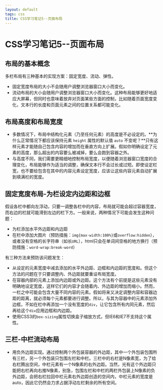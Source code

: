 ```yaml
---
layout: default
tags: css
title: CSS学习笔记5--页面布局
---
```


# CSS学习笔记5--页面布局 #


## 布局的基本概念 ##

多栏布局有三种基本的实现方案：固定宽度、流动、弹性。

* 固定宽度布局的大小不会随用户调整浏览器窗口大小而变化。
* 流动布局的大小会随用户调整浏览器窗口大小而变化。这种布局能够更好地适应大屏幕，但同时也意味着放弃对页面某些方面的控制，比如随着页面宽度变化，文本行的长度和页面元素之间的位置关系都可能变化。

## 布局高度和布局宽度 ##

* 多数情况下，布局中结构化元素（乃至任何元素）的高度是不必设定的。**为什么正常情况下都应该保持元素 `height` 属性的默认值 `auto` 不变呢？**只有这样元素才能随自己包含内容的增加而在垂直方向上扩展。假如你明确设定了元素的高度，那么超出的内容要么被减掉，要么会跑到容器之外。
* 与高度不同，我们需要更精细地控制布局宽度，以便随着浏览器窗口宽度的合理变化，布局能够作为适当的调整，确保文本行不会过长或过短。即使设定栏宽，也不要给包含在其中的内容元素设定宽度，应该让这些内容元素自动扩展到填满栏的宽度。

## 固定宽度布局-为栏设定内边距和边框 ##

假设各栏中都向左浮动，只要一调整各栏中的内容，布局就可能会超过容器宽度，而右边的栏就可能滑到左边的栏下方。一般来说，两种情况下可能会发生这种问题：

* 为栏添加水平外边距和内边距
* 在栏中添加大图片（预防措施：`img{max-width:100%}`或`overflow:hidden`），或者没有空格的长字符串（如长`URL`），html只会在单词间空格的地方换行（预防措施：`word-wrap:break-word`）

有三种方法来预防该问题发生：

* 从设定的元素宽度中减去添加的水平外边距、边框和内边距的宽度和。但这个方法的问题在于只要调整内、外边距就要重设布局宽度。
* 在容器内部的元素上添加内边距或外边距。这个方法有个前提是这些元素没有明确地设定宽度，这样它们的内容才会随着内、外边距的增加而缩小。然而，一栏之中可能会包含大量不同内容的元素。假如将来又决定调整内容和容器边距的距离，就必须每个元素都要进行调整。所以，与其为容器中的元素添加外边框，不如在栏中再添加一个没有宽度的`div`，让它包含所有内同元素，然后再给这个`div`应用边框和内边距。
* 使用CSS3的`box-sizing`属性切换盒子缩放方式，但IE6和IE7不支持这个属性。

## 三栏-中栏流动布局 ##

* 用负外边距实现。通过控制两个外包装容器的外边距，其中一个外包装包围所有三栏，另一个外包装只包围左栏和中栏。三栏中的右栏是N像素宽，为了给右栏腾出空间，中栏元素有一个N像素的右外边距。当然，光有这个外边距只能把右栏再向右推N像素，别急，包围左栏和中栏的两栏外包装上N像素的负外边距，会把右栏拉回中栏元素右外边距创造的空间内，中栏元素的宽度是auto，因此它仍然会力求占据浮动左栏剩余的所有空间。
